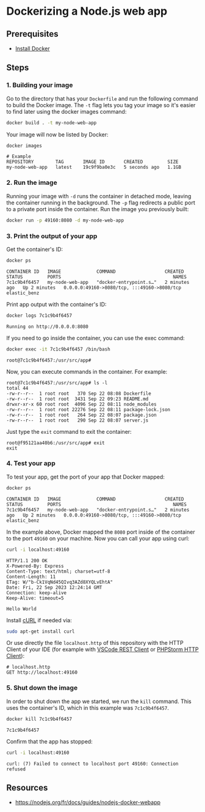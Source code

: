 # Dockerizing a Node.js web app

## Prerequisites

* [Install Docker](https://docs.docker.com/engine/install/)

## Steps

### 1. Building your image

Go to the directory that has your `Dockerfile` and run the following command to build the Docker image. 
The `-t` flag lets you tag your image so it's easier to find later using the docker images command:

```sh
docker build . -t my-node-web-app
```

Your image will now be listed by Docker:

``` sh
docker images
```

```
# Example
REPOSITORY        TAG       IMAGE ID       CREATED         SIZE
my-node-web-app   latest    19c9f9ba0e3c   5 seconds ago   1.1GB
```

### 2. Run the image

Running your image with `-d` runs the container in detached mode, leaving the container running in the background.
The `-p` flag redirects a public port to a private port inside the container.
Run the image you previously built:

```sh
docker run -p 49160:8080 -d my-node-web-app
```

### 3. Print the output of your app

Get the container's ID:

```sh
docker ps
```

```
CONTAINER ID   IMAGE             COMMAND                  CREATED         STATUS         PORTS                                         NAMES
7c1c9b4f6457   my-node-web-app   "docker-entrypoint.s…"   2 minutes ago   Up 2 minutes   0.0.0.0:49160->8080/tcp, :::49160->8080/tcp   elastic_benz
```

Print app output with the container's ID:

```sh
docker logs 7c1c9b4f6457
```

```
Running on http://0.0.0.0:8080
```

If you need to go inside the container, you can use the exec command:

```sh
docker exec -it 7c1c9b4f6457 /bin/bash
```

```
root@7c1c9b4f6457:/usr/src/app#
```

Now, you can execute commands in the container. For example:

```
root@7c1c9b4f6457:/usr/src/app# ls -l 
total 44
-rw-r--r--  1 root root   370 Sep 22 08:08 Dockerfile
-rw-r--r--  1 root root  3431 Sep 22 09:23 README.md
drwxr-xr-x 60 root root  4096 Sep 22 08:11 node_modules
-rw-r--r--  1 root root 22276 Sep 22 08:11 package-lock.json
-rw-r--r--  1 root root   264 Sep 22 08:07 package.json
-rw-r--r--  1 root root   290 Sep 22 08:07 server.js
```

Just type the `exit` command to exit the container:

```
root@f95121aa40b6:/usr/src/app# exit
exit
```

### 4. Test your app

To test your app, get the port of your app that Docker mapped:

```sh
docker ps
```

```
CONTAINER ID   IMAGE             COMMAND                  CREATED         STATUS         PORTS                                         NAMES
7c1c9b4f6457   my-node-web-app   "docker-entrypoint.s…"   2 minutes ago   Up 2 minutes   0.0.0.0:49160->8080/tcp, :::49160->8080/tcp   elastic_benz
```

In the example above, Docker mapped the `8080` port inside of the container to the port `49160` on your machine.
Now you can call your app using curl:

```sh
curl -i localhost:49160
```

```
HTTP/1.1 200 OK
X-Powered-By: Express
Content-Type: text/html; charset=utf-8
Content-Length: 11
ETag: W/"b-Ck1VqNd45QIvq3AZd8XYQLvEhtA"
Date: Fri, 22 Sep 2023 12:24:14 GMT
Connection: keep-alive
Keep-Alive: timeout=5

Hello World
```

Install [cURL](https://fr.wikipedia.org/wiki/CURL) if needed via:

```sh
sudo apt-get install curl
```

Or use directly the file `localhost.http` of this repository with the HTTP Client of your IDE
(for example with [VSCode REST Client](https://marketplace.visualstudio.com/items?itemName=humao.rest-client) or [PHPStorm HTTP Client](https://www.jetbrains.com/help/phpstorm/http-client-in-product-code-editor.html)):

```
# localhost.http
GET http://localhost:49160
```

### 5. Shut down the image

In order to shut down the app we started, we run the `kill` command.
This uses the container's ID, which in this example was `7c1c9b4f6457`.

```sh
docker kill 7c1c9b4f6457
```

```
7c1c9b4f6457
```

Confirm that the app has stopped:

```sh
curl -i localhost:49160
```

```
curl: (7) Failed to connect to localhost port 49160: Connection refused
```

## Resources

* https://nodejs.org/fr/docs/guides/nodejs-docker-webapp

